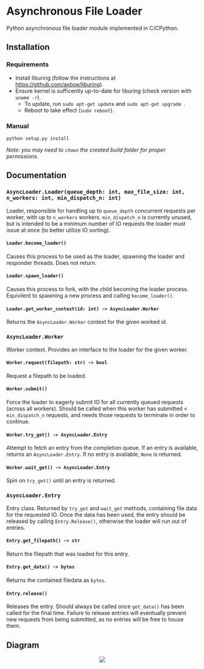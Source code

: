 # Asynchronous File Loader

Python asynchronous file loader module implemented in C/CPython.

## Installation

### Requirements

* Install liburing (follow the instructions at https://github.com/axboe/liburing).
* Ensure kernel is sufficently up-to-date for liburing (check version with `uname -r`).
  * To update, run `sudo apt-get update` and `sudo apt-get upgrade `.
  * Reboot to take effect (`sudo reboot`).

### Manual

```python setup.py install```

*Note: you may need to `chown` the created build folder for proper permissions.*

## Documentation

### `AsyncLoader.Loader(queue_depth: int, max_file_size: int, n_workers: int, min_dispatch_n: int)`

Loader, responsible for handling up to `queue_depth` concurrent requests
per worker, with up to `n_workers` workers. `min_dispatch_n` is currently
unused, but is intended to be a minimum number of IO requests the loader must
issue at once (to better utilize IO sorting).

#### `Loader.become_loader()`

Causes this process to be used as the loader, spawning the loader and responder
threads. Does not return.

#### `Loader.spawn_loader()`

Causes this process to fork, with the child becoming the loader process.
Equivilent to spawning a new process and calling `become_loader()`.

#### `Loader.get_worker_context(id: int) -> AsyncLoader.Worker`

Returns the `AsyncLoader.Worker` context for the given worked id.

### `AsyncLoader.Worker`

Worker context. Provides an interface to the loader for the given worker.

#### `Worker.request(filepath: str) -> bool`

Request a filepath to be loaded.

#### `Worker.submit()`

Force the loader to eagerly submit IO for all currently queued requests (across
all workers). Should be called when this worker has submitted < `min_dispatch_n`
requests, and needs those requests to terminate in order to continue.

#### `Worker.try_get() -> AsyncLoader.Entry`

Attempt to fetch an entry from the completion queue. If an entry is available,
returns an `AsyncLoader.Entry`. If no entry is available, `None` is returned.

#### `Worker.wait_get() -> AsyncLoader.Entry`

Spin on `try_get()` until an entry is returned.

### `AsyncLoader.Entry`

Entry class. Returned by `try_get` and `wait_get` methods, containing file data
for the requested IO. Once the data has been used, the entry should be released
by calling `Entry.Release()`, otherwise the loader will run out of entries.

#### `Entry.get_filepath() -> str`

Return the filepath that was loaded for this entry.

#### `Entry.get_data() -> bytes`

Returns the contained filedata as `bytes`.

#### `Entry.release()`

Releases the entry. Should always be called once `get_data()` has been called
for the final time. Failure to release entries will eventually prevent new
requests from being submitted, as no entries will be free to house them.


## Diagram

<p align="center">
    <img src="./diagram.svg">
</p>